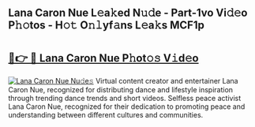 ## Lana Caron Nue L𝚎a𝚔ed N𝚞𝚍e - Part-1vo Vi𝚍𝚎o P𝚑𝚘tos - H𝚘𝚝 O𝚗𝚕yf𝚊ns L𝚎a𝚔s MCF1p

# <h2><a href="http://kfbjhl.oniu.top/?m=Lana+Caron+Nue">🔗👉 🔴 Lana Caron Nue P𝚑ot𝚘𝚜 V𝚒d𝚎o</a></h2>

[![Lana Caron Nue Nu𝚍e𝚜](https://i.imgur.com/0qMVB7G.gif)](http://kfbjhl.oniu.top/?m=Lana+Caron+Nue)
Virtual content creator and entertainer Lana Caron Nue, recognized for distributing dance and lifestyle inspiration through trending dance trends and short videos. Selfless peace activist Lana Caron Nue, recognized for their dedication to promoting peace and understanding between different cultures and communities.  
